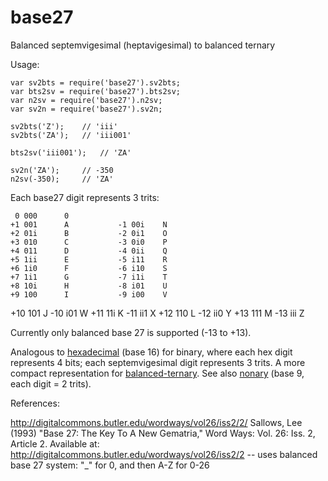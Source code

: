 # base27

Balanced septemvigesimal (heptavigesimal) to balanced ternary

Usage:

    var sv2bts = require('base27').sv2bts;
    var bts2sv = require('base27').bts2sv;
    var n2sv = require('base27').n2sv;
    var sv2n = require('base27').sv2n;

    sv2bts('Z');    // 'iii'
    sv2bts('ZA');   // 'iii001'

    bts2sv('iii001');   // 'ZA'

    sv2n('ZA');     // -350
    n2sv(-350);     // 'ZA'


Each base27 digit represents 3 trits:

     0 000      0
    +1 001      A           -1 00i    N
    +2 01i      B           -2 0i1    O
    +3 010      C           -3 0i0    P
    +4 011      D           -4 0ii    Q
    +5 1ii      E           -5 i11    R
    +6 1i0      F           -6 i10    S
    +7 1i1      G           -7 i1i    T
    +8 10i      H           -8 i01    U
    +9 100      I           -9 i00    V
   +10 101      J           -10 i01   W
   +11 11i      K           -11 ii1   X
   +12 110      L           -12 ii0   Y
   +13 111      M           -13 iii   Z

Currently only balanced base 27 is supported (-13 to +13).

Analogous to [hexadecimal](https://en.wikipedia.org/wiki/Hexadecimal) (base 16)
for binary, where each hex digit represents 4 bits; each septemvigesimal digit
represents 3 trits. A more compact representation for
[balanced-ternary](https://github.com/thirdcoder/balanced-ternary).
See also [nonary](https://github.com/thirdcoder/nonary) (base 9, each digit = 2 trits).


References:

http://digitalcommons.butler.edu/wordways/vol26/iss2/2/
Sallows, Lee (1993) "Base 27: The Key To A New Gematria," Word Ways: Vol. 26: Iss. 2, Article 2.
Available at: http://digitalcommons.butler.edu/wordways/vol26/iss2/2
-- uses balanced base 27 system: "\_" for 0, and then A-Z for 0-26

